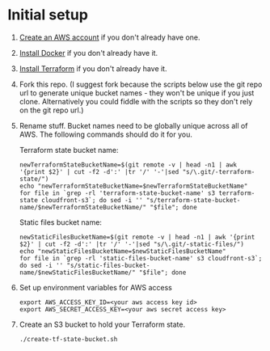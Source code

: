 # Initial setup

1. [Create an AWS account](https://aws.amazon.com/) if you don't already have one.

2. [Install Docker](https://docs.docker.com/get-docker/) if you don't already have it.

3. [Install Terraform](https://learn.hashicorp.com/terraform/getting-started/install.html) if you don't already have it.

4. Fork this repo. (I suggest fork because the scripts below use the git repo url to generate unique bucket names - 
they won't be unique if you just clone. Alternatively you could fiddle with the scripts so they don't rely on the git 
repo url.)

5. Rename stuff. Bucket names need to be globally unique across all of AWS. The following commands should do it for you.

    Terraform state bucket name:

    ```
    newTerraformStateBucketName=$(git remote -v | head -n1 | awk '{print $2}' | cut -f2 -d':' |tr '/' '-'|sed "s/\.git/-terraform-state/")
    echo "newTerraformStateBucketName=$newTerraformStateBucketName"
    for file in `grep -rl 'terraform-state-bucket-name' s3 terraform-state cloudfront-s3`; do sed -i '' "s/terraform-state-bucket-name/$newTerraformStateBucketName/" "$file"; done
    ```

    Static files bucket name:

    ```
    newStaticFilesBucketName=$(git remote -v | head -n1 | awk '{print $2}' | cut -f2 -d':' |tr '/' '-'|sed "s/\.git/-static-files/")
    echo "newStaticFilesBucketName=$newStaticFilesBucketName"
    for file in `grep -rl 'static-files-bucket-name' s3 cloudfront-s3`; do sed -i '' "s/static-files-bucket-name/$newStaticFilesBucketName/" "$file"; done
    ```

6. Set up environment variables for AWS access 

    ```
   export AWS_ACCESS_KEY_ID=<your aws access key id>
   export AWS_SECRET_ACCESS_KEY=<your aws secret access key>
    ```

7. Create an S3 bucket to hold your Terraform state.

    ```
   ./create-tf-state-bucket.sh
    ```

